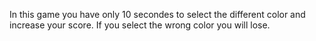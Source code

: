 In this game you have only 10 secondes to select the different color and increase your score.
If you select the wrong color you will lose.
